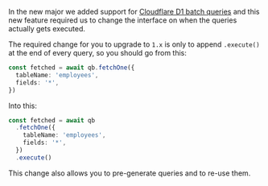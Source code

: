 In the new major we added support for [Cloudflare D1 batch queries](databases/cloudflare-d1.md#batch-queries)
and this new feature required us to change the interface on when the queries actually gets executed.

The required change for you to upgrade to `1.x` is only to append `.execute()` at the end of every query, so you should
go from this:

```ts
const fetched = await qb.fetchOne({
  tableName: 'employees',
  fields: '*',
})
```

Into this:

```ts
const fetched = await qb
  .fetchOne({
    tableName: 'employees',
    fields: '*',
  })
  .execute()
```

This change also allows you to pre-generate queries and to re-use them.
